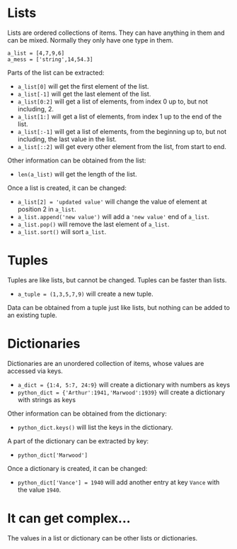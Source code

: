# Lists

Lists are ordered collections of items. They can have anything in them and can be mixed. Normally they only have one type in them.

```
a_list = [4,7,9,6]
a_mess = ['string',14,54.3]
```

Parts of the list can be extracted:

* `a_list[0]` will get the first element of the list.
* `a_list[-1]` will get the last element of the list.
* `a_list[0:2]` will get a list of elements, from index 0 up to, but not including, 2.
* `a_list[1:]` will get a list of elements, from index 1 up to the end of the list.
* `a_list[:-1]` will get a list of elements, from the beginning up to, but not including, the last value in the list.
* `a_list[::2]` will get every other element from the list, from start to end.

Other information can be obtained from the list:

* `len(a_list)` will get the length of the list.

Once a list is created, it can be changed:

* `a_list[2] = 'updated value'` will change the value of element at position 2 in `a_list`.
* `a_list.append('new value')` will add a `'new value'` end of `a_list`.
* `a_list.pop()` will remove the last element of `a_list`. 
* `a_list.sort()` will sort `a_list`.

# Tuples

Tuples are like lists, but cannot be changed. Tuples can be faster than lists.

* `a_tuple = (1,3,5,7,9)` will create a new tuple.

Data can be obtained from a tuple just like lists, but nothing can be added to an existing tuple.

# Dictionaries

Dictionaries are an unordered collection of items, whose values are accessed via keys.

* `a_dict = {1:4, 5:7, 24:9}` will create a dictionary with numbers as keys
* `python_dict = {'Arthur':1941,'Marwood':1939}` will create a dictionary with strings as keys

Other information can be obtained from the dictionary:

* `python_dict.keys()` will list the keys in the dictionary.

A part of the dictionary can be extracted by key:

* `python_dict['Marwood']`

Once a dictionary is created, it can be changed:

* `python_dict['Vance'] = 1940` will add another entry at key `Vance` with the value `1940`.

# It can get complex... 

The values in a list or dictionary can be other lists or dictionaries.